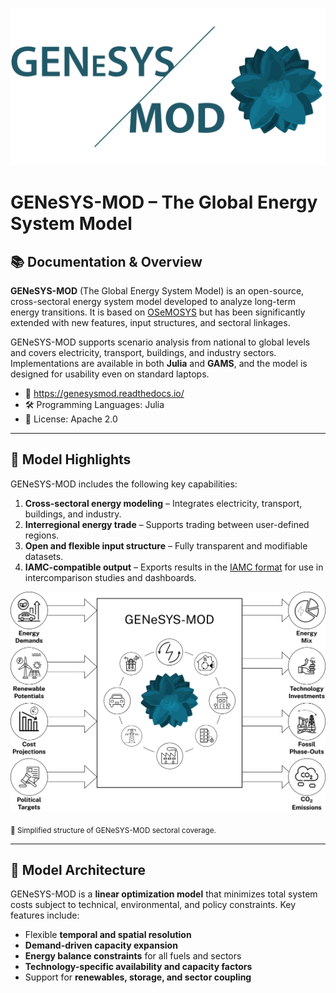 ![GENeSYS-MOD](./Docs/gmod.png)

# GENeSYS-MOD – The Global Energy System Model

## 📚 Documentation & Overview

**GENeSYS-MOD** (The Global Energy System Model) is an open-source, cross-sectoral energy system model developed to analyze long-term energy transitions. It is based on [OSeMOSYS](http://www.osemosys.org/) but has been significantly extended with new features, input structures, and sectoral linkages.

GENeSYS-MOD supports scenario analysis from national to global levels and covers electricity, transport, buildings, and industry sectors. Implementations are available in both **Julia** and **GAMS**, and the model is designed for usability even on standard laptops.

- 📖 https://genesysmod.readthedocs.io/
- 🛠️ Programming Languages: Julia 
- 📜 License: Apache 2.0

---

## 🧠 Model Highlights

GENeSYS-MOD includes the following key capabilities:

1. **Cross-sectoral energy modeling** – Integrates electricity, transport, buildings, and industry.
2. **Interregional energy trade** – Supports trading between user-defined regions.
3. **Open and flexible input structure** – Fully transparent and modifiable datasets.
4. **IAMC-compatible output** – Exports results in the [IAMC format](https://github.com/IAMconsortium) for use in intercomparison studies and dashboards.

![GENeSYS-MOD Structure](./Docs/gmodinputoutput.jpg)

<sub>🔁 Simplified structure of GENeSYS-MOD sectoral coverage.</sub>

---

## 🧱 Model Architecture

GENeSYS-MOD is a **linear optimization model** that minimizes total system costs subject to technical, environmental, and policy constraints. Key features include:

- Flexible **temporal and spatial resolution**
- **Demand-driven capacity expansion**
- **Energy balance constraints** for all fuels and sectors
- **Technology-specific availability and capacity factors**
- Support for **renewables, storage, and sector coupling**
